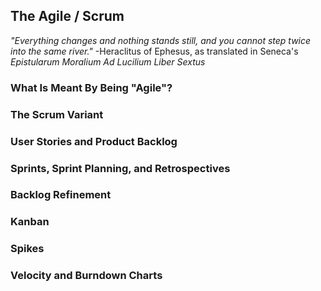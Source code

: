 ## The Agile / Scrum

_"Everything changes and nothing stands still, and you cannot step twice into the same river."_
  -Heraclitus of Ephesus, as translated in Seneca's _Epistularum Moralium Ad Lucilium Liber Sextus_


### What Is Meant By Being "Agile"?

### The Scrum Variant

### User Stories and Product Backlog

### Sprints, Sprint Planning, and Retrospectives

### Backlog Refinement

### Kanban

### Spikes

### Velocity and Burndown Charts

